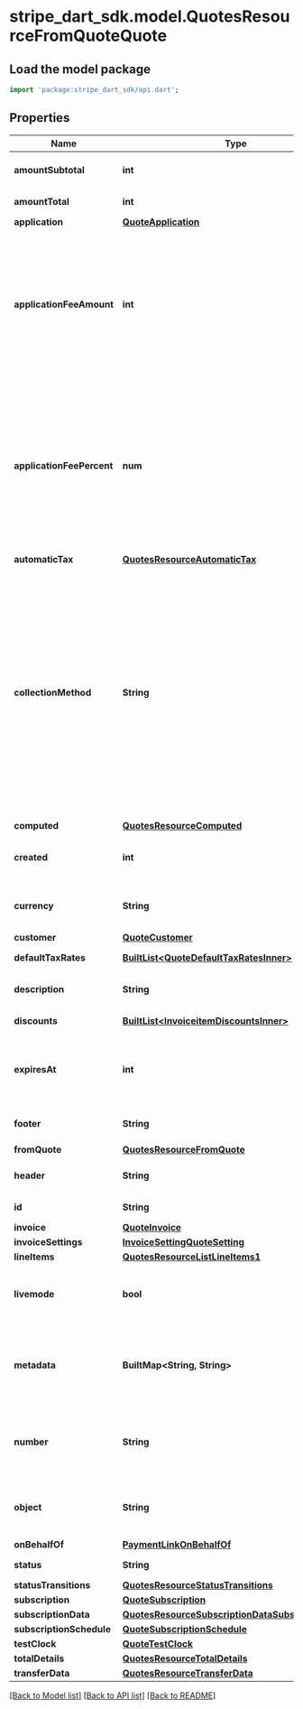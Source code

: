# stripe_dart_sdk.model.QuotesResourceFromQuoteQuote

## Load the model package
```dart
import 'package:stripe_dart_sdk/api.dart';
```

## Properties
Name | Type | Description | Notes
------------ | ------------- | ------------- | -------------
**amountSubtotal** | **int** | Total before any discounts or taxes are applied. | 
**amountTotal** | **int** | Total after discounts and taxes are applied. | 
**application** | [**QuoteApplication**](QuoteApplication.md) |  | [optional] 
**applicationFeeAmount** | **int** | The amount of the application fee (if any) that will be requested to be applied to the payment and transferred to the application owner's Stripe account. Only applicable if there are no line items with recurring prices on the quote. | [optional] 
**applicationFeePercent** | **num** | A non-negative decimal between 0 and 100, with at most two decimal places. This represents the percentage of the subscription invoice total that will be transferred to the application owner's Stripe account. Only applicable if there are line items with recurring prices on the quote. | [optional] 
**automaticTax** | [**QuotesResourceAutomaticTax**](QuotesResourceAutomaticTax.md) |  | 
**collectionMethod** | **String** | Either `charge_automatically`, or `send_invoice`. When charging automatically, Stripe will attempt to pay invoices at the end of the subscription cycle or on finalization using the default payment method attached to the subscription or customer. When sending an invoice, Stripe will email your customer an invoice with payment instructions and mark the subscription as `active`. Defaults to `charge_automatically`. | 
**computed** | [**QuotesResourceComputed**](QuotesResourceComputed.md) |  | 
**created** | **int** | Time at which the object was created. Measured in seconds since the Unix epoch. | 
**currency** | **String** | Three-letter [ISO currency code](https://www.iso.org/iso-4217-currency-codes.html), in lowercase. Must be a [supported currency](https://stripe.com/docs/currencies). | [optional] 
**customer** | [**QuoteCustomer**](QuoteCustomer.md) |  | [optional] 
**defaultTaxRates** | [**BuiltList&lt;QuoteDefaultTaxRatesInner&gt;**](QuoteDefaultTaxRatesInner.md) | The tax rates applied to this quote. | [optional] 
**description** | **String** | A description that will be displayed on the quote PDF. | [optional] 
**discounts** | [**BuiltList&lt;InvoiceitemDiscountsInner&gt;**](InvoiceitemDiscountsInner.md) | The discounts applied to this quote. | 
**expiresAt** | **int** | The date on which the quote will be canceled if in `open` or `draft` status. Measured in seconds since the Unix epoch. | 
**footer** | **String** | A footer that will be displayed on the quote PDF. | [optional] 
**fromQuote** | [**QuotesResourceFromQuote**](QuotesResourceFromQuote.md) |  | [optional] 
**header** | **String** | A header that will be displayed on the quote PDF. | [optional] 
**id** | **String** | Unique identifier for the object. | 
**invoice** | [**QuoteInvoice**](QuoteInvoice.md) |  | [optional] 
**invoiceSettings** | [**InvoiceSettingQuoteSetting**](InvoiceSettingQuoteSetting.md) |  | 
**lineItems** | [**QuotesResourceListLineItems1**](QuotesResourceListLineItems1.md) |  | [optional] 
**livemode** | **bool** | Has the value `true` if the object exists in live mode or the value `false` if the object exists in test mode. | 
**metadata** | **BuiltMap&lt;String, String&gt;** | Set of [key-value pairs](https://stripe.com/docs/api/metadata) that you can attach to an object. This can be useful for storing additional information about the object in a structured format. | 
**number** | **String** | A unique number that identifies this particular quote. This number is assigned once the quote is [finalized](https://stripe.com/docs/quotes/overview#finalize). | [optional] 
**object** | **String** | String representing the object's type. Objects of the same type share the same value. | 
**onBehalfOf** | [**PaymentLinkOnBehalfOf**](PaymentLinkOnBehalfOf.md) |  | [optional] 
**status** | **String** | The status of the quote. | 
**statusTransitions** | [**QuotesResourceStatusTransitions**](QuotesResourceStatusTransitions.md) |  | 
**subscription** | [**QuoteSubscription**](QuoteSubscription.md) |  | [optional] 
**subscriptionData** | [**QuotesResourceSubscriptionDataSubscriptionData**](QuotesResourceSubscriptionDataSubscriptionData.md) |  | 
**subscriptionSchedule** | [**QuoteSubscriptionSchedule**](QuoteSubscriptionSchedule.md) |  | [optional] 
**testClock** | [**QuoteTestClock**](QuoteTestClock.md) |  | [optional] 
**totalDetails** | [**QuotesResourceTotalDetails**](QuotesResourceTotalDetails.md) |  | 
**transferData** | [**QuotesResourceTransferData**](QuotesResourceTransferData.md) |  | [optional] 

[[Back to Model list]](../README.md#documentation-for-models) [[Back to API list]](../README.md#documentation-for-api-endpoints) [[Back to README]](../README.md)


